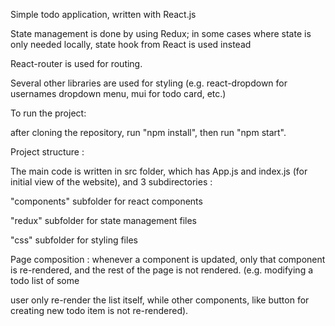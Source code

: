 Simple todo application, written with React.js

State management is done by using Redux; in some cases where state is only needed locally, state hook from React is used instead 

React-router is used for routing.

Several other libraries are used for styling (e.g. react-dropdown for usernames dropdown menu, mui for todo card, etc.)

To run the project: 

after cloning the repository, run "npm install", then run "npm start".

Project structure : 

The main code is written in src folder, which has App.js and index.js (for initial view of the website), and 3 subdirectories : 

"components" subfolder for react components

"redux" subfolder for state management files

"css" subfolder for styling files
  
Page composition : whenever a component is updated, only that component is re-rendered, and the rest of the page is not rendered. (e.g. modifying a todo list of some 

user only re-render the list itself, while other components, like button for creating new todo item is not re-rendered).
